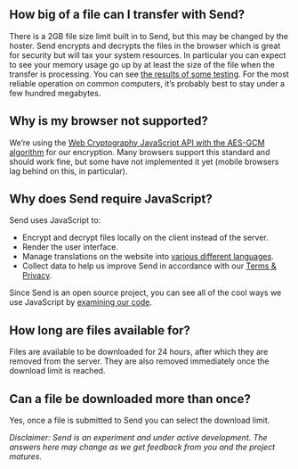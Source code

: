 ## How big of a file can I transfer with Send?

There is a 2GB file size limit built in to Send, but this may be changed by the
hoster. Send encrypts and decrypts the files in the browser which is great for
security but will tax your system resources.  In particular you can expect to
see your memory usage go up by at least the size of the file when the transfer
is processing.  You can see [the results of some
testing](https://github.com/mozilla/send/issues/170#issuecomment-314107793). For
the most reliable operation on common computers, it’s probably best to stay
under a few hundred megabytes.

## Why is my browser not supported?

We’re using the [Web Cryptography JavaScript API with the AES-GCM
algorithm](https://www.w3.org/TR/WebCryptoAPI/#aes-gcm) for our encryption.
Many browsers support this standard and should work fine, but some have not
implemented it yet (mobile browsers lag behind on this, in
particular).

## Why does Send require JavaScript?

Send uses JavaScript to:

- Encrypt and decrypt files locally on the client instead of the server.
- Render the user interface.
- Manage translations on the website into [various different languages](https://github.com/armt-solutions/send#localization).
- Collect data to help us improve Send in accordance with our [Terms & Privacy](https://send.firefox.com/legal).

Since Send is an open source project, you can see all of the cool ways we use JavaScript by [examining our code](https://github.com/armt-solutions/send/).

## How long are files available for?

Files are available to be downloaded for 24 hours, after which they are removed
from the server.  They are also removed immediately once the download limit is reached.

## Can a file be downloaded more than once?

Yes, once a file is submitted to Send you can select the download limit.


*Disclaimer: Send is an experiment and under active development.  The answers
here may change as we get feedback from you and the project matures.*
